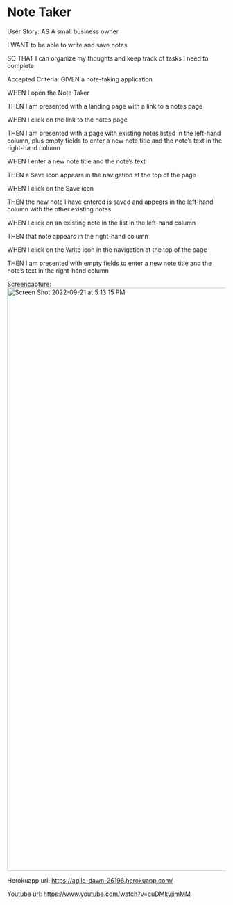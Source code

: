 # Note Taker 

User Story: 
AS A small business owner

I WANT to be able to write and save notes

SO THAT I can organize my thoughts and keep track of tasks I need to complete


Accepted Criteria:
GIVEN a note-taking application

WHEN I open the Note Taker

THEN I am presented with a landing page with a link to a notes page

WHEN I click on the link to the notes page

THEN I am presented with a page with existing notes listed in the left-hand column, plus empty fields to enter a new note title and the note’s text in the right-hand column

WHEN I enter a new note title and the note’s text

THEN a Save icon appears in the navigation at the top of the page

WHEN I click on the Save icon

THEN the new note I have entered is saved and appears in the left-hand column with the other existing notes

WHEN I click on an existing note in the list in the left-hand column

THEN that note appears in the right-hand column

WHEN I click on the Write icon in the navigation at the top of the page

THEN I am presented with empty fields to enter a new note title and the note’s text in the right-hand column





Screencapture:
<img width="1341" alt="Screen Shot 2022-09-21 at 5 13 15 PM" src="https://user-images.githubusercontent.com/107637260/191612987-f2d77598-f5cc-44be-b5ee-e4ea0a63f946.png">








Herokuapp url: https://agile-dawn-26196.herokuapp.com/




Youtube url: https://www.youtube.com/watch?v=cuDMkyjimMM 


